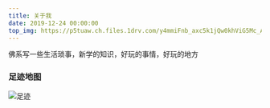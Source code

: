 ```yaml
---
title: 关于我
date: 2019-12-24 00:00:00
top_img: https://p5tuaw.ch.files.1drv.com/y4mmiFnb_axc5k1jQw0khViG5Mc_AixvxnRV9W39qWHmT07QMiy3DmYIbILUsHv8LHhjinbul_WaoU0tkz4AEm8NhN_7rBlcT4kzEl4uVelLk5OtEN1Chk3nxvuEVrmJ5RxjxACfF6oc-rrRTvPtAODjnh3rZ-__acF-dce8Ca4dD8WMUEukjF7bCgYLmnupaL04xUaU6gE5hILSyUT7nN1Tw?width=2029&height=1225&cropmode=none
---
```


佛系写一些生活琐事，新学的知识，好玩的事情，好玩的地方



### 足迹地图

![足迹](https://pzqjdg.ch.files.1drv.com/y4mzdJQtfF2e0kCIn0OXOFOIeoyVj83lMt2yJAHHmCX525sTO4F45d6_zsUlU-RQgmkN_rQxkGN69eUiqgSyMQtXsDjCuFFJY-2xEs96Y4GarqRNFvWlbzVpa3ckZW59ovoUSLIzCfWenEWOz9uU62nKYLs_bJTjyPeap2kJYmdScJZ70eE6vYQ3HBlU8x6dhRjLoByNQOunhqiUMIwbNGWIQ?width=1920&height=1080&cropmode=none)